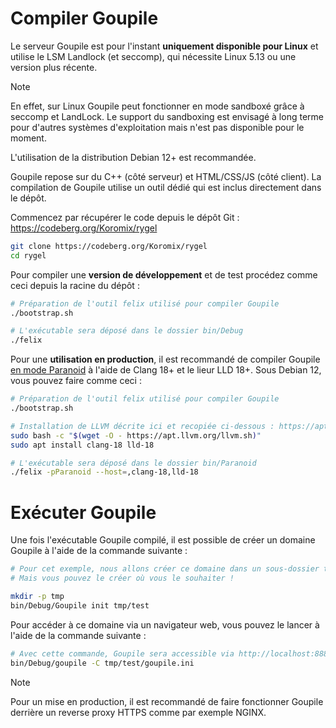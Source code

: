 # Compiler Goupile

Le serveur Goupile est pour l'instant **uniquement disponible pour Linux** et utilise le LSM Landlock (et seccomp), qui nécessite Linux 5.13 ou une version plus récente.

> [!NOTE]
> En effet, sur Linux Goupile peut fonctionner en mode sandboxé grâce à seccomp et LandLock. Le support du sandboxing est envisagé à long terme pour d'autres systèmes d'exploitation mais n'est pas disponible pour le moment.
>
> L'utilisation de la distribution Debian 12+ est recommandée.

Goupile repose sur du C++ (côté serveur) et HTML/CSS/JS (côté client). La compilation de Goupile utilise un outil dédié qui est inclus directement dans le dépôt.

Commencez par récupérer le code depuis le dépôt Git : https://codeberg.org/Koromix/rygel

```sh
git clone https://codeberg.org/Koromix/rygel
cd rygel
```

Pour compiler une **version de développement** et de test procédez comme ceci depuis la racine du dépôt :

```sh
# Préparation de l'outil felix utilisé pour compiler Goupile
./bootstrap.sh

# L'exécutable sera déposé dans le dossier bin/Debug
./felix
```

Pour une **utilisation en production**, il est recommandé de compiler Goupile [en mode Paranoid](technical/architecture.md#options-de-compilation) à l'aide de Clang 18+ et le lieur LLD 18+. Sous Debian 12, vous pouvez faire comme ceci :

```sh
# Préparation de l'outil felix utilisé pour compiler Goupile
./bootstrap.sh

# Installation de LLVM décrite ici et recopiée ci-dessous : https://apt.llvm.org/
sudo bash -c "$(wget -O - https://apt.llvm.org/llvm.sh)"
sudo apt install clang-18 lld-18

# L'exécutable sera déposé dans le dossier bin/Paranoid
./felix -pParanoid --host=,clang-18,lld-18
```

# Exécuter Goupile

Une fois l'exécutable Goupile compilé, il est possible de créer un domaine Goupile à l'aide de la commande suivante :

```sh
# Pour cet exemple, nous allons créer ce domaine dans un sous-dossier tmp du dépôt.
# Mais vous pouvez le créer où vous le souhaiter !

mkdir -p tmp
bin/Debug/Goupile init tmp/test
```

Pour accéder à ce domaine via un navigateur web, vous pouvez le lancer à l'aide de la commande suivante :

```sh
# Avec cette commande, Goupile sera accessible via http://localhost:8889/
bin/Debug/goupile -C tmp/test/goupile.ini
```

> [!NOTE]
> Pour un mise en production, il est recommandé de faire fonctionner Goupile derrière un reverse proxy HTTPS comme par exemple NGINX.
